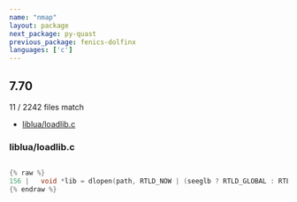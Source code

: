 ```yaml
---
name: "nmap"
layout: package
next_package: py-quast
previous_package: fenics-dolfinx
languages: ['c']
---
```

## 7.70
11 / 2242 files match

 - [liblua/loadlib.c](#liblualoadlibc)

### liblua/loadlib.c

```c

{% raw %}
156 |   void *lib = dlopen(path, RTLD_NOW | (seeglb ? RTLD_GLOBAL : RTLD_LOCAL));
{% endraw %}

```